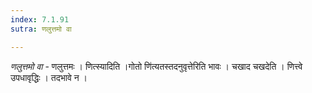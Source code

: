 ```yaml
---
index: 7.1.91
sutra: णलुत्तमो वा

---
```

_णलुत्तमो वा_ - णलुत्तमः । णित्स्यादिति ।गोतो णि॑त्यतस्तदनुवृत्तेरिति भावः । चखाद चखदेति । णित्त्वे उपधावृद्धिः । तदभावे न ।